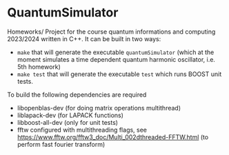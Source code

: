 # QuantumSimulator
Homeworks/ Project for the course quantum informations and computing 2023/2024 written in C++.
It can be built in two ways:
 - `make` that will generate the executable `quantumSimulator` (which at the moment simulates a time dependent quantum harmonic oscillator, i.e. 5th homework)
 - `make test` that will generate the executable `test` which runs BOOST unit tests.

To build the following dependencies are required
  - libopenblas-dev (for doing matrix operations multithread)
  - liblapack-dev (for LAPACK functions)
  - libboost-all-dev (only for unit tests)
  - fftw configured with multithreading flags, see https://www.fftw.org/fftw3_doc/Multi_002dthreaded-FFTW.html (to perform fast fourier transform)

